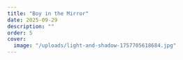 ```yaml
---
title: "Boy in the Mirror"
date: 2025-09-29
description: ""
order: 5
cover:
  image: "/uploads/light-and-shadow-1757705618684.jpg"
---
```


